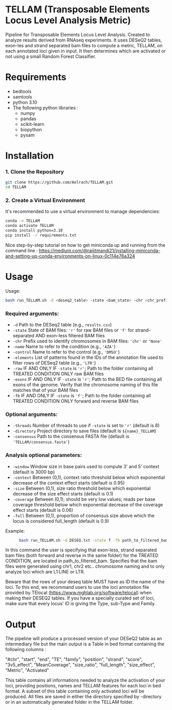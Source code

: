 # TELLAM (Transposable Elements Locus Level Analysis Metric)
Pipeline for Transposable Elements Locus Level Analysis. Created to analyze results derived from RNAseq experiments. It uses DESeQ2 tables, exon-les and strand separated bam files to compute a metric, TELLAM, on each annotated loci given in input. It then determines which are activated or not using a small Random Forest Classifier.

# Requirements
- bedtools
- samtools
- python 3.10
- The following python libraries :
  - numpy
  - pandas
  - scikit-learn
  - biopython
  - pysam
# Installation

### 1. Clone the Repository

```bash
git clone https://github.com/Aelrach/TELLAM.git
cd TELLAM
```
### 2. Create a Virtual Environment

It's recommended to use a virtual environment to manage dependencies:

```bash
conda -n TELLAM
conda activate TELLAM
conda install python=3.10
pip install -r requirements.txt
```
Nice step-by-step tutorial on how to get miniconda up and running from the command line : https://medium.com/@rajiitmandi21/installing-miniconda-and-setting-up-conda-environments-on-linux-0c114e76a324
# Usage
Usage: 
```bash
bash run_TELLAM.sh -d <deseq2_table> -state <bam_state> -chr <chr_prefix> -name <condition_name> -control <control_name> -elements <element_pattern> [options]
```

### Required arguments:
- `-d`          Path to the DESeq2 table (e.g., `results.csv`)
- `-state`      State of BAM files: `'r'` for raw BAM files or `'f'` for strand-separated AND exon-less filtered BAM files
- `-chr`        Prefix used to identify chromosomes in BAM files: `'chr'` or `'None'`
- `-name`       Name to refer to the condition (e.g., `'AZA'`)
- `-control`    Name to refer to the control (e.g., `'DMSO'`)
- `-elements`   List of patterns found in the IDs of the annotation file used to filter rows of DESeq2 table (e.g., `'LTR'`)
- `-raw`        IF AND ONLY IF `-state` is `'r'`; Path to the folder containing all TREATED CONDITION ONLY raw BAM files
- `-exons`      IF AND ONLY IF `-state` is `'r'`; Path to the BED file containing all exons of the genome. Verify that the chromosome naming of this file matches that of your BAM files
- `-fb`         IF AND ONLY IF `-state` is `'f'`; Path to the folder containing all TREATED CONDITION ONLY forward and reverse BAM files
  
### Optional arguments:
- `-threads`    Number of threads to use if `-state` is set to `'r'` (default is 8)
- `-directory`  Project directory to save files (default is `${name}_TELLAM`)
- `-consensus`  Path to the consensus FASTA file (default is `'TELLAM/consensus.fasta'`)

### Analysis optional parameters:
- `-window`     Window size in base pairs used to compute 3' and 5' context (default is 3000 bp)
- `-context`    Between (0,1), context ratio threshold below which exponential decrease of the context effect starts (default is 0.95)
- `-size`       Between (0,1), size ratio threshold below which exponential decrease of the size effect starts (default is 0.1)
- `-coverage`   Between (0,1); should be very low values; reads per base coverage threshold below which exponential decrease of the coverage effect starts (default is 0.06)
- `-full`       Between (0,1), proportion of consensus size above which the locus is considered full_length (default is 0.9)

Example:
```bash
      bash run_TELLAM.sh -d DESEQ.txt -state f -fb path_to_filtered_bam -chr chr -name AZA -control DMSO -elements 'L1:LINE',LTR "
```
In this command the user is specifying that exon-less, strand separated bam files (both forward and reverse in the same folder) for the TREATED CONDITION, are located in path_to_filtered_bam. 
Specifies that the bam files were generated using chr1, chr2 etc.. chromosome naming and to only analyze loci which are L1:LINE or LTR. 

Beware that the rows of your deseq table MUST have as ID the name of the loci. To this end, we recommand users to use the loci annotation file provided by TElocal (https://www.mghlab.org/software/telocal) when making their DESEQ2 tables. If you have a specially curated set of loci, make sure that every locus' ID is giving the Type, sub-Type and Family.

# Output
The pipeline will produce a processed version of your DESeQ2 table as an intermediary file but the main output is a Table in bed format containing the following columns : 

"#chr", "start", "end", "TE", "family", "position", "strand", "score", "3v5_effect", "MeanCoverage", "size_ratio", "full_length", "size_effect", "Metric", "Activated"

This table contains all informations needed to analyze the activation of your loci, providing positions, names and TELLAM features for each loci in bed format. A subset of this table containing only activated loci will be produced. All files are saved in either the directory specified by -directory or in an automatically generated folder in the TELLAM folder.




